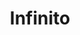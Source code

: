 ---
title: Infinito
date: 
draft: false

# descripcion
description : Infinito

materials: Plata 925

color: Plateado

dimensions: 1 cm

code: 01-03-0257

type: "Aros"

categories: []

price: $1.640,00

# Images
# first image will be shown in the product page
images:
  # - image: "images/path_to_image"
  # La ubicacion de las imagenes es imagenes/Aros/Aros.Microcubic/01-03-0257-infinito
  - image: "./images/aros/microcubic/01-03-0257-infinito_a.jpeg"
  - image: "./images/aros/microcubic/01-03-0257-infinito_b.jpeg"
---